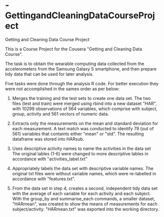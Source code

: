 # -GettingandCleaningDataCourseProject
Getting and Cleaning Data Course Project

This is a Course Project for the Cousera "Getting and Cleaning Data Course".

The task is to obtain the wearable computing data collected from the accelerometers from the Samsung Galaxy S smartphone, and then prepare tidy data that can be used for later analysis.

Five tasks were done through the analysis R code.  For better execution they were not accomplished in the sames order as per below:

1. Merges the training and the test sets to create one data set.
The two files (test and train) were merged using rbind into a new dataset "HAR", with 10299 observations of 564 variables, which comprise with subject, group, activity and 561 vectors of numeric data.

2. Extracts only the measurements on the mean and standard deviation for each measurement.
A text match was conducted to identify 79 (out of 561) variables that containts either "mean" or "std".  The resulting dataframe was stored into HARsub.

3. Uses descriptive activity names to name the activities in the data set
The original lables (1-6) were changed to more descriptive lables in accordance with "activities_label.txt"

4. Appropriately labels the data set with descriptive variable names.
The original txt files were without variable names, which were re-labelled in accordance with "features.txt".

5. From the data set in step 4, creates a second, independent tidy data set with the average of each variable for each activity and each subject.
With the group_by and summarise_each commands, a smaller dataset, "HARmean", was created to show the means of measurements for each subject/activity.  "HARmean.txt" was exported into the working directory.
